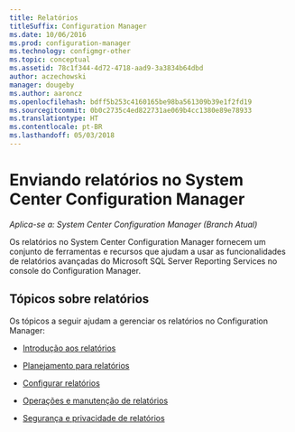 ```yaml
---
title: Relatórios
titleSuffix: Configuration Manager
ms.date: 10/06/2016
ms.prod: configuration-manager
ms.technology: configmgr-other
ms.topic: conceptual
ms.assetid: 78c1f344-4d72-4718-aad9-3a3834b64dbd
author: aczechowski
manager: dougeby
ms.author: aaroncz
ms.openlocfilehash: bdff5b253c4160165be98ba561309b39e1f2fd19
ms.sourcegitcommit: 0b0c2735c4ed822731ae069b4cc1380e89e78933
ms.translationtype: HT
ms.contentlocale: pt-BR
ms.lasthandoff: 05/03/2018
---
```

# <a name="reporting-in-system-center-configuration-manager"></a>Enviando relatórios no System Center Configuration Manager

*Aplica-se a: System Center Configuration Manager (Branch Atual)*

Os relatórios no System Center Configuration Manager fornecem um conjunto de ferramentas e recursos que ajudam a usar as funcionalidades de relatórios avançadas do Microsoft SQL Server Reporting Services no console do Configuration Manager.  

## <a name="reporting-topics"></a>Tópicos sobre relatórios  
 Os tópicos a seguir ajudam a gerenciar os relatórios no Configuration Manager:  

-   [Introdução aos relatórios](introduction-to-reporting.md)  

-   [Planejamento para relatórios](planning-for-reporting.md)  

-   [Configurar relatórios](configuring-reporting.md)  

-   [Operações e manutenção de relatórios](operations-and-maintenance-for-reporting.md)  

-   [Segurança e privacidade de relatórios](security-and-privacy-for-reporting.md)  
